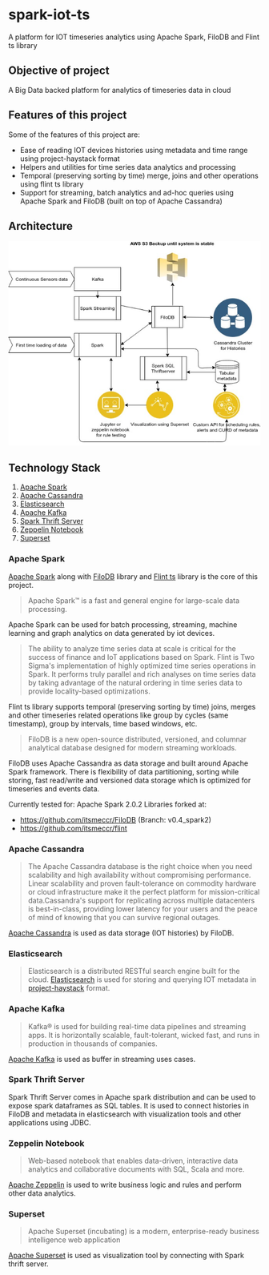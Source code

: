 # spark-iot-ts
A platform for IOT timeseries analytics using Apache Spark, FiloDB and Flint ts library

## Objective of project
A Big Data backed platform for analytics of timeseries data in cloud

## Features of this project
Some of the features of this project are:
- Ease of reading IOT devices histories using metadata and time range using project-haystack format
- Helpers and utilities for time series data analytics and processing
- Temporal (preserving sorting by time) merge, joins and other operations using flint ts library
- Support for streaming, batch analytics and ad-hoc queries using Apache Spark and FiloDB (built on top of Apache Cassandra)

## Architecture
![spark-iot-ts architecture](docs/spark-filo-flint-arch.jpg?raw=true "Architecture of IOT data processing framework")


## Technology Stack
1. [Apache Spark](#apache-spark)
2. [Apache Cassandra](#apache-cassandra)
3. [Elasticsearch](#elasticsearch)
4. [Apache Kafka](#apache-kafka)
5. [Spark Thrift Server](#spark-thrift-server)
6. [Zeppelin Notebook](#zeppelin-notebook)
7. [Superset](#superset)

### Apache Spark
[Apache Spark](https://spark.apache.org/) along with [FiloDB](https://github.com/filodb/FiloDB) library and
 [Flint ts](https://github.com/twosigma/flint) library is the core of this project.

> Apache Spark™ is a fast and general engine for large-scale data processing.

 Apache Spark can be used for batch processing, streaming, machine learning and graph analytics on data generated by iot devices.

> The ability to analyze time series data at scale is critical for the success of finance and IoT applications based on Spark. Flint is Two Sigma's implementation of highly optimized time series operations in Spark. It performs truly parallel and rich analyses on time series data by taking advantage of the natural ordering in time series data to provide locality-based optimizations.

 Flint ts library supports temporal (preserving sorting by time) joins, merges and other timeseries related operations like group by cycles (same timestamp), group by intervals, time based windows, etc.

 > FiloDB is a new open-source distributed, versioned, and columnar analytical database designed for modern streaming workloads.

 FiloDB uses Apache Cassandra as data storage and built around Apache Spark framework. There is flexibility of data partitioning, sorting while storing, fast read/write and versioned data storage which is optimized for timeseries and events data.

 Currently tested for: Apache Spark 2.0.2
 Libraries forked at:
 - https://github.com/itsmeccr/FiloDB (Branch: v0.4_spark2)
 - https://github.com/itsmeccr/flint

### Apache Cassandra
> The Apache Cassandra database is the right choice when you need scalability and high availability without compromising performance. Linear scalability and proven fault-tolerance on commodity hardware or cloud infrastructure make it the perfect platform for mission-critical data.Cassandra's support for replicating across multiple datacenters is best-in-class, providing lower latency for your users and the peace of mind of knowing that you can survive regional outages.

[Apache Cassandra](https://cassandra.apache.org/) is used as data storage (IOT histories) by FiloDB.

### Elasticsearch
> Elasticsearch is a distributed RESTful search engine built for the cloud.
[Elasticsearch](https://github.com/elastic/elasticsearch) is used for storing and querying IOT metadata in [project-haystack](https://project-haystack.org/) format.

### Apache Kafka
> Kafka® is used for building real-time data pipelines and streaming apps. It is horizontally scalable, fault-tolerant, wicked fast, and runs in production in thousands of companies.

[Apache Kafka](https://kafka.apache.org/) is used as buffer in streaming uses cases.

### Spark Thrift Server
Spark Thrift Server comes in Apache spark distribution and can be used to expose spark dataframes as SQL tables.
It is used to connect histories in FiloDB and metadata in elasticsearch with visualization tools and other applications using JDBC.

### Zeppelin Notebook
> Web-based notebook that enables data-driven, interactive data analytics and collaborative documents with SQL, Scala and more.

[Apache Zeppelin](https://zeppelin.apache.org) is used to write business logic and rules and perform other data analytics.

### Superset
> Apache Superset (incubating) is a modern, enterprise-ready business intelligence web application

[Apache Superset](https://github.com/apache/incubator-superset) is used as visualization tool by connecting with Spark thrift server.





